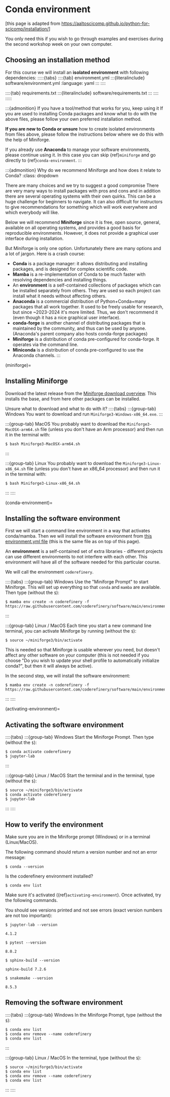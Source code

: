 # Conda environment

[this page is adapted from <https://aaltoscicomp.github.io/python-for-scicomp/installation/>]

You only need this if you wish to go through examples and exercises during the
second workshop week on your own computer.


## Choosing an installation method

For this course we will install an **isolated environment**
with following dependencies:
:::::{tabs}
  ::::{tab} environment.yml
    :::{literalinclude} software/environment.yml
    :language: yaml
    :::
  ::::

  ::::{tab} requirements.txt
    :::{literalinclude} software/requirements.txt
    :::
  ::::
:::::

:::{admonition} If you have a tool/method that works for you, keep using it
If you are used to installing Conda packages and know what to do with the
above files, please follow your own preferred installation
method.

**If you are new to Conda or unsure** how to create isolated environments from
files above, please follow the instructions below where we do this with the help
of Miniforge.

If you already use **Anaconda** to manage your software environments, please
continue using it. In this case you can skip {ref}`miniforge` and go directly to
{ref}`conda-environment`.
:::


:::{admonition} Why do we recommend Miniforge and how does it relate to Conda?
:class: dropdown

There are many choices and we try to suggest a good compromise
There are very many ways to install packages with pros and cons and
in addition there are several operating systems with their own quirks. This
can be a huge challenge for beginners to navigate. It can also difficult for
instructors to give recommendations for something which will work everywhere
and which everybody will like.

Below we will recommend **Miniforge** since it is free, open source, general,
available on all operating systems, and provides a good basis for reproducible
environments. However, it does not provide a graphical user interface during
installation.

But Miniforge is only one option. Unfortunately there are many options and a
lot of jargon.  Here is a crash course:

- **Conda** is a package manager: it allows distributing and
  installing packages, and is designed for complex scientific
  code.
- **Mamba** is a re-implementation of Conda to be much faster with
  resolving dependencies and installing things.
- An **environment** is a self-contained collections of packages
  which can be installed separately from others.  They are used so
  each project can install what it needs without affecting others.
- **Anaconda** is a commercial distribution of Python+Conda+many
  packages that all work together.  It used to be freely usable for
  research, but since ~2023-2024 it's more limited.  Thus, we don't
  recommend it (even though it has a nice graphical user interface).
- **conda-forge** is another channel of distributing packages that
  is maintained by the community, and thus can be used by anyone.
  (Anaconda's parent company also hosts conda-forge packages)
- **Miniforge** is a distribution of conda pre-configured for
  conda-forge.  It operates via the command line.
- **Miniconda** is a distribution of conda pre-configured to use
  the Anaconda channels.
:::


(miniforge)=

## Installing Miniforge

Download the latest release from the [Miniforge download
overview](https://conda-forge.org/download/).  This installs the base, and from
here other packages can be installed.

Unsure what to download and what to do with it?
::::{tabs}
  :::{group-tab} Windows
  You want to download and run `Miniforge3-Windows-x86_64.exe`.
  :::

  :::{group-tab} MacOS
  You probably want to download the `Miniforge3-MacOSX-arm64.sh` file (unless
  you don't have an Arm processor) and then run it in the terminal with:
  ```console
  $ bash Miniforge3-MacOSX-arm64.sh
  ```
  :::

  :::{group-tab} Linux
  You probably want to download the `Miniforge3-Linux-x86_64.sh` file (unless
  you don't have an x86_64 processor) and then run it in the terminal with:
  ```console
  $ bash Miniforge3-Linux-x86_64.sh
  ```
  :::
::::


(conda-environment)=

## Installing the software environment

First we will start a command line environment in a way that activates
conda/mamba.  Then we will install the software environment from [this
environment.yml
file](https://raw.githubusercontent.com/coderefinery/software/main/environment.yml)
(this is the same file as on top of this page).

An **environment** is a self-contained set of extra libraries - different
projects can use different environments to not interfere with each other.  This
environment will have all of the software needed for this particular course.

We will call the environment `coderefinery`.

::::{tabs}
  :::{group-tab} Windows
  Use the "Miniforge Prompt" to start Miniforge.  This
  will set up everything so that ``conda`` and ``mamba`` are
  available.
  Then type
  (without the `$`):
  ```console
  $ mamba env create -n coderefinery -f https://raw.githubusercontent.com/coderefinery/software/main/environment.yml
  ```
  :::

  :::{group-tab} Linux / MacOS
  Each time you start a new command line terminal,
  you can activate Miniforge by running
  (without the `$`):
  ```console
  $ source ~/miniforge3/bin/activate
  ```

  This is needed so that
  Miniforge is usable wherever you need, but doesn't affect any
  other software on your computer (this is not needed if you
  choose "Do you wish to update your shell profile to
  automatically initialize conda?", but then it will always be
  active).

  In the second step, we will install the software environment:
  ```console
  $ mamba env create -n coderefinery -f https://raw.githubusercontent.com/coderefinery/software/main/environment.yml
  ```
  :::
::::


(activating-environment)=

## Activating the software environment

::::{tabs}
  :::{group-tab} Windows
  Start the Miniforge Prompt. Then type
  (without the `$`):
  ```console
  $ conda activate coderefinery
  $ jupyter-lab
  ```
  :::

  :::{group-tab} Linux / MacOS
  Start the terminal and in the terminal, type
  (without the `$`):
  ```console
  $ source ~/miniforge3/bin/activate
  $ conda activate coderefinery
  $ jupyter-lab
  ```
  :::
::::


## How to verify the environment

Make sure you are in the Miniforge prompt (Windows) or in a terminal (Linux/MacOS).

The following command should return a version number and not an error message:
```console
$ conda --version
```

Is the coderefinery environment installed?
```console
$ conda env list
```

Make sure it's activated ({ref}`activating-environment`).
Once activated, try the following commands.

You should see versions printed and not see errors (exact version numbers are not too important):
```console
$ jupyter-lab --version

4.1.2

```
```console
$ pytest --version

8.0.2
```

```console
$ sphinx-build --version

sphinx-build 7.2.6
```

```console
$ snakemake --version

8.5.3
```


## Removing the software environment

::::{tabs}
  :::{group-tab} Windows
  In the Miniforge Prompt, type
  (without the `$`):
  ```console
  $ conda env list
  $ conda env remove --name coderefinery
  $ conda env list
  ```
  :::

  :::{group-tab} Linux / MacOS
  In the terminal, type
  (without the `$`):
  ```console
  $ source ~/miniforge3/bin/activate
  $ conda env list
  $ conda env remove --name coderefinery
  $ conda env list
  ```
  :::
::::
